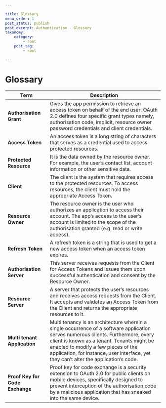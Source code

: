 ```yaml
---

title: Glossary
menu_order: 1
post_status: publish
post_excerpt: Authentication - Glossary
taxonomy:
    category:
        - root
    post_tag:
        - root

---
```


# Glossary

| Term | Description |
| ---- | ----------- |
| **Authorisation Grant** | Gives the app permission to retrieve an access token on behalf of the end user. OAuth 2.0 defines four specific grant types namely, authorisation code, implicit, resource owner password credentials and client credentials. |
| **Access Token** | An access token is a long string of characters that serves as a credential used to access protected resources. |
| **Protected Resource** | It is the data owned by the resource owner. For example, the user’s contact list, account information or other sensitive data. |
| **Client** | The client is the system that requires access to the protected resources. To access resources, the client must hold the appropriate Access Token. |
| **Resource Owner** | The resource owner is the user who authorizes an application to access their account. The app’s access to the user’s account is limited to the scope of the authorisation granted (e.g. read or write access). |
| **Refresh Token** | A refresh token is a string that is used to get a new access token when an access token expires. |
| **Authorisation Server** | This server receives requests from the Client for Access Tokens and issues them upon successful authentication and consent by the Resource Owner. |
| **Resource Server** | A server that protects the user’s resources and receives access requests from the Client. It accepts and validates an Access Token from the Client and returns the appropriate resources to it. |
| **Multi tenant Application** | Multi tenancy is an architecture wherein a single occurrence of a software application serves numerous clients. Furthermore, every client is known as a tenant. Tenants might be enabled to modify a few pieces of the application, for instance, user interface, yet they can’t alter the application’s code. |
| **Proof Key for Code Exchange** | Proof key for code exchange is a security extension to OAuth 2.0 for public clients on mobile devices, specifically designed to prevent interception of the authorisation code by a malicious application that has sneaked into the same device. |